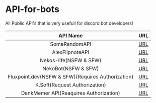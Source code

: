 # API-for-bots
All Public API's that is very usefull for discord bot developers!

| **API Name** | **URL** |
|:------------:|:-------:|
| SomeRandomAPI| [URL](https://some-random-api.ml/) |
| AlexFlipnoteAPI | [URL](https://api.alexflipnote.dev) |
| Nekos-life(NSFW & SFW) | [URL](https://nekos.life/api/v2/endpoints) |
| NekoBot(NSFW & SFW) | [URL](https://docs.nekobot.xyz/) |
| Fluxpoint.dev(NSFW & SFW)(Requires Authorization) | [URL](https://docs.fluxpoint.dev/) |
| K.Soft(Request Authorization) | [URL](https://api.ksoft.si/) |
| DankMemer API(Reaquires Authorization) | [URL](https://dankmemer.services/documentation) |
